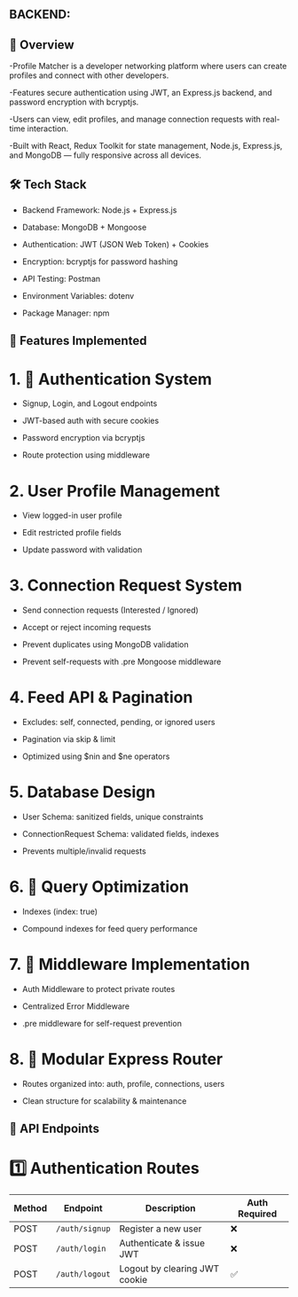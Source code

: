 ## BACKEND:
## 📌 Overview
-Profile Matcher is a developer networking platform where users can create profiles and connect with other developers.

-Features secure authentication using JWT, an Express.js backend, and password encryption with bcryptjs.

-Users can view, edit profiles, and manage connection requests with real-time interaction.

-Built with React, Redux Toolkit for state management, Node.js, Express.js, and MongoDB — fully responsive across all devices. 

## 🛠️ Tech Stack
- Backend Framework: Node.js + Express.js

- Database: MongoDB + Mongoose

- Authentication: JWT (JSON Web Token) + Cookies

- Encryption: bcryptjs for password hashing

- API Testing: Postman

- Environment Variables: dotenv

- Package Manager: npm

## 🔑 Features Implemented
# 1. 🔐 Authentication System
- Signup, Login, and Logout endpoints

- JWT-based auth with secure cookies

- Password encryption via bcryptjs

- Route protection using middleware

# 2. User Profile Management
- View logged-in user profile

- Edit restricted profile fields

- Update password with validation

# 3.  Connection Request System
- Send connection requests (Interested / Ignored)

- Accept or reject incoming requests

- Prevent duplicates using MongoDB validation

- Prevent self-requests with .pre Mongoose middleware

# 4.  Feed API & Pagination
- Excludes: self, connected, pending, or ignored users

-  Pagination via skip & limit

- Optimized using $nin and $ne operators

# 5.  Database Design
- User Schema: sanitized fields, unique constraints

- ConnectionRequest Schema: validated fields, indexes

- Prevents multiple/invalid requests

#  6. 🚀 Query Optimization
- Indexes (index: true)

- Compound indexes for feed query performance

# 7. 🧱 Middleware Implementation
- Auth Middleware to protect private routes

- Centralized Error Middleware

- .pre middleware for self-request prevention

# 8. 📁 Modular Express Router
- Routes organized into: auth, profile, connections, users

- Clean structure for scalability & maintenance

## 📡 API Endpoints
# 1️⃣ Authentication Routes
 | Method | Endpoint       | Description                   | Auth Required |
| ------ | -------------- | ----------------------------- | ------------- |
| POST   | `/auth/signup` | Register a new user           | ❌             |
| POST   | `/auth/login`  | Authenticate & issue JWT      | ❌             |
| POST   | `/auth/logout` | Logout by clearing JWT cookie | ✅             |



